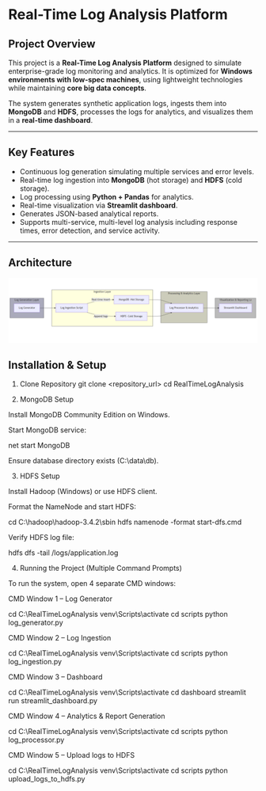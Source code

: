 # Real-Time Log Analysis Platform

## **Project Overview**

This project is a **Real-Time Log Analysis Platform** designed to simulate enterprise-grade log monitoring and analytics. It is optimized for **Windows environments with low-spec machines**, using lightweight technologies while maintaining **core big data concepts**.  

The system generates synthetic application logs, ingests them into **MongoDB** and **HDFS**, processes the logs for analytics, and visualizes them in a **real-time dashboard**.  

---

## **Key Features**

- Continuous log generation simulating multiple services and error levels.  
- Real-time log ingestion into **MongoDB** (hot storage) and **HDFS** (cold storage).  
- Log processing using **Python + Pandas** for analytics.  
- Real-time visualization via **Streamlit dashboard**.  
- Generates JSON-based analytical reports.  
- Supports multi-service, multi-level log analysis including response times, error detection, and service activity.  

---

## **Architecture**
![Project Architecture](./images/diagram.png)

## **Installation & Setup**
1. Clone Repository
git clone <repository_url>
cd RealTimeLogAnalysis

2. MongoDB Setup

Install MongoDB Community Edition on Windows.

Start MongoDB service:

net start MongoDB

Ensure database directory exists (C:\data\db).

3. HDFS Setup

Install Hadoop (Windows) or use HDFS client.

Format the NameNode and start HDFS:

cd C:\hadoop\hadoop-3.4.2\sbin
hdfs namenode -format
start-dfs.cmd


Verify HDFS log file:

hdfs dfs -tail /logs/application.log

4. Running the Project (Multiple Command Prompts)

To run the system, open 4 separate CMD windows:

CMD Window 1 – Log Generator

cd C:\RealTimeLogAnalysis
venv\Scripts\activate
cd scripts
python log_generator.py


CMD Window 2 – Log Ingestion

cd C:\RealTimeLogAnalysis
venv\Scripts\activate
cd scripts
python log_ingestion.py


CMD Window 3 – Dashboard

cd C:\RealTimeLogAnalysis
venv\Scripts\activate
cd dashboard
streamlit run streamlit_dashboard.py


CMD Window 4 – Analytics & Report Generation

cd C:\RealTimeLogAnalysis
venv\Scripts\activate
cd scripts
python log_processor.py


CMD Window 5 – Upload logs to HDFS

cd C:\RealTimeLogAnalysis
venv\Scripts\activate
cd scripts
python upload_logs_to_hdfs.py
